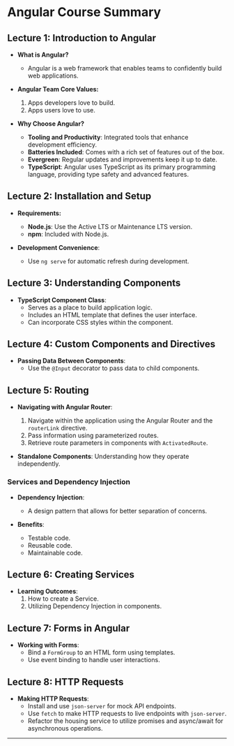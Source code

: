 

# Angular Course Summary

## Lecture 1: Introduction to Angular
- **What is Angular?**
  - Angular is a web framework that enables teams to confidently build web applications.

- **Angular Team Core Values:**
  1. Apps developers love to build.
  2. Apps users love to use.

- **Why Choose Angular?**
  - **Tooling and Productivity**: Integrated tools that enhance development efficiency.
  - **Batteries Included**: Comes with a rich set of features out of the box.
  - **Evergreen**: Regular updates and improvements keep it up to date.
  - **TypeScript**: Angular uses TypeScript as its primary programming language, providing type safety and advanced features.

## Lecture 2: Installation and Setup
- **Requirements:**
  - **Node.js**: Use the Active LTS or Maintenance LTS version.
  - **npm**: Included with Node.js.

- **Development Convenience**:
  - Use `ng serve` for automatic refresh during development.

## Lecture 3: Understanding Components
- **TypeScript Component Class**:
  - Serves as a place to build application logic.
  - Includes an HTML template that defines the user interface.
  - Can incorporate CSS styles within the component.

## Lecture 4: Custom Components and Directives
- **Passing Data Between Components**:
  - Use the `@Input` decorator to pass data to child components.

## Lecture 5: Routing
- **Navigating with Angular Router**:
  1. Navigate within the application using the Angular Router and the `routerLink` directive.
  2. Pass information using parameterized routes.
  3. Retrieve route parameters in components with `ActivatedRoute`.

- **Standalone Components**: Understanding how they operate independently.

### Services and Dependency Injection
- **Dependency Injection**:
  - A design pattern that allows for better separation of concerns.

- **Benefits**:
  - Testable code.
  - Reusable code.
  - Maintainable code.

## Lecture 6: Creating Services
- **Learning Outcomes**:
  1. How to create a Service.
  2. Utilizing Dependency Injection in components.

## Lecture 7: Forms in Angular
- **Working with Forms**:
  - Bind a `FormGroup` to an HTML form using templates.
  - Use event binding to handle user interactions.

## Lecture 8: HTTP Requests
- **Making HTTP Requests**:
  - Install and use `json-server` for mock API endpoints.
  - Use `fetch` to make HTTP requests to live endpoints with `json-server`.
  - Refactor the housing service to utilize promises and async/await for asynchronous operations.

---
